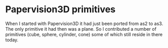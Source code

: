 <!--
  id: 2284
  slug: papervision3d-primitives
  type: fortpolio
  content: <p>When I started with Papervision3D it had just been ported from as2 to as3. The only primitive it had then was a plane. So I contributed a number of primitives (cube, sphere, cylinder, cone) some of which still reside in there today.</p> 
  categories: Flash,game,open source
  tags: 3D,Actionscript,Flash,Papervision3D,open source,concept
  datefrom: 2007-02-01
  dateto: 2007-02-01
  incv: false
  inportfolio: true
  clients: 
  collaboration: 
  prizes: 
  thumbnail: primitives.jpg
  image: primitives.jpg
  images: primitives.jpg
-->

# Papervision3D primitives

<p>When I started with Papervision3D it had just been ported from as2 to as3. The only primitive it had then was a plane. So I contributed a number of primitives (cube, sphere, cylinder, cone) some of which still reside in there today.</p>

